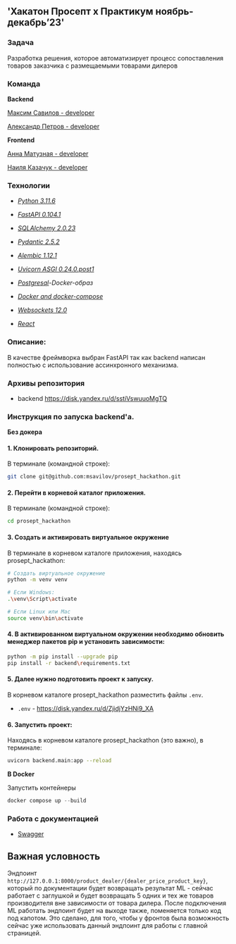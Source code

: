 ## 'Хакатон Просепт х Практикум ноябрь-декабрь’23'

### Задача
Разработка решения, которое автоматизирует процесс сопоставления товаров заказчика с размещаемыми товарами дилеров


### Команда
**Backend**

[Максим Савилов - developer](https://github.com/msavilov)

[Александр Петров - developer](https://github.com/AlexanderPAI)

**Frontend**

[Анна Матузная - developer](https://github.com/Anutka-bestiya)

[Наиля Казачук - developer](https://github.com/Nailusha)


### Технологии
- _[Python 3.11.6](https://www.python.org/downloads/release/python-3116/)_
- _[FastAPI 0.104.1](https://fastapi.tiangolo.com/#installation)_
- _[SQLAlchemy 2.0.23](https://docs.sqlalchemy.org/en/20/)_
- _[Pydantic 2.5.2](https://docs.pydantic.dev/latest/install/)_
- _[Alembic 1.12.1](https://alembic.sqlalchemy.org/en/latest/front.html)_
- _[Uvicorn ASGI 0.24.0.post1](https://www.uvicorn.org/)_
- _[Postgresql](https://hub.docker.com/_/postgres)-Docker-образ_
- _[Docker and docker-compose](https://www.docker.com/get-started/)_
- _[Websockets 12.0](https://fastapi.tiangolo.com/advanced/websockets/)_

- _[React](https://react.dev/)_

### Описание:
В качестве фреймворка выбран FastAPI так как backend написан полностью с использование ассинхронного механизма.

### Архивы репозитория
- backend https://disk.yandex.ru/d/sstiVswuuoMgTQ

### Инструкция по запуска backend'a.
**Без докера**

#### 1. Клонировать репозиторий.
В терминале (командной строке):
```bash
git clone git@github.com:msavilov/prosept_hackathon.git
```

#### 2. Перейти в корневой каталог приложения.
В терминале (командной строке):
```bash
cd prosept_hackathon
```

#### 3. Создать и активировать виртуальное окружение
В терминале в корневом каталоге приложения, находясь prosept_hackathon:
```bash
# Создать виртуальное окружение
python -m venv venv

# Если Windows:
.\venv\Script\activate

# Если Linux или Mac
source venv\bin\activate
```

#### 4. В активированном виртуальном окружении необходимо обновить менеджер пакетов pip и установить зависимости:
```bash
python -m pip install --upgrade pip
pip install -r backend\requirements.txt
```

#### 5. Далее нужно подготовить проект к запуску.
В корневом каталоге prosept_hackathon разместить файлы `.env`.

- `.env` - https://disk.yandex.ru/d/ZjidjYzHNi9_XA

#### 6. Запустить проект:
Находясь в корневом каталоге prosept_hackathon (это важно), в терминале:
```bash
uvicorn backend.main:app --reload
```

**В Docker**

Запустить контейнеры

   ```python
   docker compose up --build
   ```


### Работа с документацией
- [Swagger](http://127.0.0.1:8000/docs)



## Важная условность
Эндпоинт
`http://127.0.0.1:8000/product_dealer/{dealer_price_product_key}`, который по документации будет возвращать результат ML - сейчас работает с заглушкой и будет возвращать 5 одних и тех же товаров производителя вне зависимости от товара дилера.
После подключения ML работать эндпоинт будет на выходе также, поменяется только код под капотом.
Это сделано, для того, чтобы у фронтов была возможность сейчас уже использовать данный эндпоинт для работы с главной страницей.
